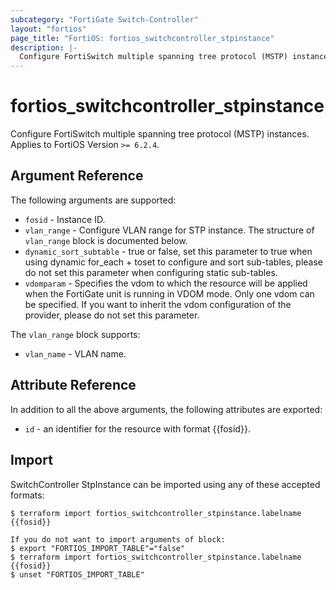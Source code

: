 ```yaml
---
subcategory: "FortiGate Switch-Controller"
layout: "fortios"
page_title: "FortiOS: fortios_switchcontroller_stpinstance"
description: |-
  Configure FortiSwitch multiple spanning tree protocol (MSTP) instances.
---
```


# fortios_switchcontroller_stpinstance
Configure FortiSwitch multiple spanning tree protocol (MSTP) instances. Applies to FortiOS Version `>= 6.2.4`.

## Argument Reference

The following arguments are supported:

* `fosid` - Instance ID.
* `vlan_range` - Configure VLAN range for STP instance. The structure of `vlan_range` block is documented below.
* `dynamic_sort_subtable` - true or false, set this parameter to true when using dynamic for_each + toset to configure and sort sub-tables, please do not set this parameter when configuring static sub-tables.
* `vdomparam` - Specifies the vdom to which the resource will be applied when the FortiGate unit is running in VDOM mode. Only one vdom can be specified. If you want to inherit the vdom configuration of the provider, please do not set this parameter.

The `vlan_range` block supports:

* `vlan_name` - VLAN name.


## Attribute Reference

In addition to all the above arguments, the following attributes are exported:
* `id` - an identifier for the resource with format {{fosid}}.

## Import

SwitchController StpInstance can be imported using any of these accepted formats:
```
$ terraform import fortios_switchcontroller_stpinstance.labelname {{fosid}}

If you do not want to import arguments of block:
$ export "FORTIOS_IMPORT_TABLE"="false"
$ terraform import fortios_switchcontroller_stpinstance.labelname {{fosid}}
$ unset "FORTIOS_IMPORT_TABLE"
```
